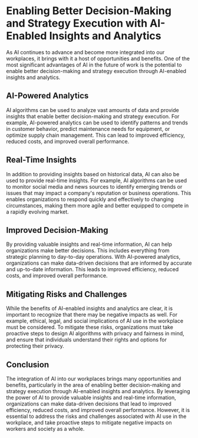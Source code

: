 Enabling Better Decision-Making and Strategy Execution with AI-Enabled Insights and Analytics
====================================================================================================================================================================

As AI continues to advance and become more integrated into our workplaces, it brings with it a host of opportunities and benefits. One of the most significant advantages of AI in the future of work is the potential to enable better decision-making and strategy execution through AI-enabled insights and analytics.

AI-Powered Analytics
--------------------

AI algorithms can be used to analyze vast amounts of data and provide insights that enable better decision-making and strategy execution. For example, AI-powered analytics can be used to identify patterns and trends in customer behavior, predict maintenance needs for equipment, or optimize supply chain management. This can lead to improved efficiency, reduced costs, and improved overall performance.

Real-Time Insights
------------------

In addition to providing insights based on historical data, AI can also be used to provide real-time insights. For example, AI algorithms can be used to monitor social media and news sources to identify emerging trends or issues that may impact a company's reputation or business operations. This enables organizations to respond quickly and effectively to changing circumstances, making them more agile and better equipped to compete in a rapidly evolving market.

Improved Decision-Making
------------------------

By providing valuable insights and real-time information, AI can help organizations make better decisions. This includes everything from strategic planning to day-to-day operations. With AI-powered analytics, organizations can make data-driven decisions that are informed by accurate and up-to-date information. This leads to improved efficiency, reduced costs, and improved overall performance.

Mitigating Risks and Challenges
-------------------------------

While the benefits of AI-enabled insights and analytics are clear, it is important to recognize that there may be negative impacts as well. For example, ethical, legal, and social implications of AI use in the workplace must be considered. To mitigate these risks, organizations must take proactive steps to design AI algorithms with privacy and fairness in mind, and ensure that individuals understand their rights and options for protecting their privacy.

Conclusion
----------

The integration of AI into our workplaces brings many opportunities and benefits, particularly in the area of enabling better decision-making and strategy execution through AI-enabled insights and analytics. By leveraging the power of AI to provide valuable insights and real-time information, organizations can make data-driven decisions that lead to improved efficiency, reduced costs, and improved overall performance. However, it is essential to address the risks and challenges associated with AI use in the workplace, and take proactive steps to mitigate negative impacts on workers and society as a whole.
